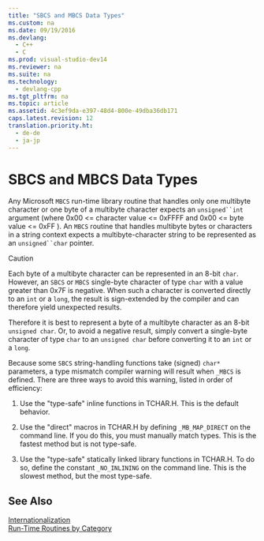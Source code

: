 ```yaml
---
title: "SBCS and MBCS Data Types"
ms.custom: na
ms.date: 09/19/2016
ms.devlang: 
  - C++
  - C
ms.prod: visual-studio-dev14
ms.reviewer: na
ms.suite: na
ms.technology: 
  - devlang-cpp
ms.tgt_pltfrm: na
ms.topic: article
ms.assetid: 4c3ef9da-e397-48d4-800e-49dba36db171
caps.latest.revision: 12
translation.priority.ht: 
  - de-de
  - ja-jp
---
```

# SBCS and MBCS Data Types
Any Microsoft `MBCS` run-time library routine that handles only one multibyte character or one byte of a multibyte character expects an `unsigned``int` argument (where 0x00 <= character value <= 0xFFFF and 0x00 <= byte value <= 0xFF ). An `MBCS` routine that handles multibyte bytes or characters in a string context expects a multibyte-character string to be represented as an `unsigned``char` pointer.  
  
> [!CAUTION]
>  Each byte of a multibyte character can be represented in an 8-bit `char`. However, an `SBCS` or `MBCS` single-byte character of type `char` with a value greater than 0x7F is negative. When such a character is converted directly to an `int` or a `long`, the result is sign-extended by the compiler and can therefore yield unexpected results.  
  
 Therefore it is best to represent a byte of a multibyte character as an 8-bit `unsigned char`. Or, to avoid a negative result, simply convert a single-byte character of type `char` to an `unsigned char` before converting it to an `int` or a `long`.  
  
 Because some `SBCS` string-handling functions take (signed) `char*` parameters, a type mismatch compiler warning will result when `_MBCS` is defined. There are three ways to avoid this warning, listed in order of efficiency:  
  
1.  Use the "type-safe" inline functions in TCHAR.H. This is the default behavior.  
  
2.  Use the "direct" macros in TCHAR.H by defining `_MB_MAP_DIRECT` on the command line. If you do this, you must manually match types. This is the fastest method but is not type-safe.  
  
3.  Use the "type-safe" statically linked library functions in TCHAR.H. To do so, define the constant `_NO_INLINING` on the command line. This is the slowest method, but the most type-safe.  
  
## See Also  
 [Internationalization](../vs140/Internationalization.md)   
 [Run-Time Routines by Category](../vs140/Run-Time-Routines-by-Category.md)